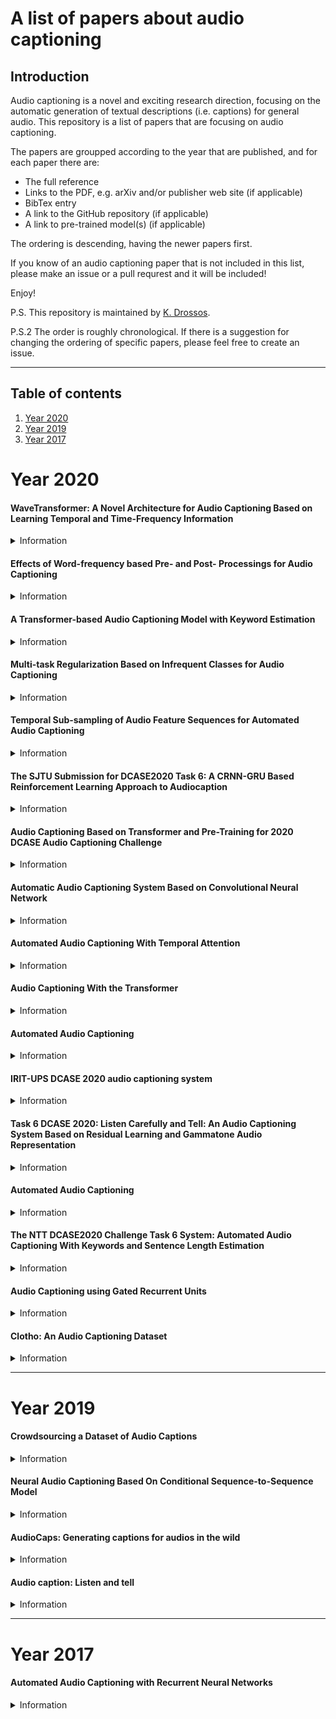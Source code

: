 # A list of papers about audio captioning

## Introduction 

Audio captioning is a novel and exciting research direction, 
focusing on the automatic generation of textual descriptions
(i.e. captions) for general audio. This repository is a list
of papers that are focusing on audio captioning. 

The papers are groupped according to the year that are published,
and for each paper there are: 

* The full reference
* Links to the PDF, e.g. arXiv and/or publisher web site (if applicable)
* BibTex entry
* A link to the GitHub repository (if applicable)
* A link to pre-trained model(s) (if applicable)

The ordering is descending, having the newer papers first. 

If you know of an audio captioning paper that is not included
in this list, please make an issue or a pull requrest and it
will be included!

Enjoy! 

P.S. This repository is maintained by
[K. Drossos](https://github.com/dr-costas). 

P.S.2 The order is roughly chronological. If there is a
suggestion for changing the ordering of specific papers,
please feel free to create an issue.

----

## Table of contents

1. [Year 2020](#year-2020)
1. [Year 2019](#year-2019)
1. [Year 2017](#year-2017)
  
# Year 2020
#### WaveTransformer: A Novel Architecture for Audio Captioning Based on Learning Temporal and Time-Frequency Information

<details><summary>Information</summary>
 <dl>
   <dt>Reference</dt>
   <dd>A. Tran, K. Drossos, and T. Virtanen,
   "WaveTransformer: A Novel Architecture for Audio Captioning Based on Learning Temporal and Time-Frequency Information,"
   in arXiv:2010.11098 [cs.SD], 2020
   </dd>
 
   <dt>Paper links</dt>
   <dd>
   <a href="https://arxiv.org/abs/2010.11098">arXiv</a>
   </dd>
   
   <dt>Code</dt>
   <dd>
   <a href="https://github.com/haantran96/wavetransformer">GitHub</a>
   </dd>

   <dt>Online demo</dt>
   <dd>
   <a href="https://haantran96.github.io/wavetransformer-web-demo/">Online demo</a>
   </dd>

   <dt>BibTex entry</dt>

   <dd>

	@misc{tran2020wavetransformer,
      title={WaveTransformer: A Novel Architecture for Audio Captioning Based on Learning Temporal and Time-Frequency Information}, 
      author={A. Tran and K. Drossos and T. Virtanen},
      year={2020},
      eprint={2010.11098},
      archivePrefix={arXiv},
      primaryClass={cs.SD}}
    
   </dd>
 </dl>

----

</details>

#### Effects of Word-frequency based Pre- and Post- Processings for Audio Captioning

<details><summary>Information</summary>
 <dl>
   <dt>Reference</dt>
   <dd>D. Takeuchi, Y. Koizumi, Y. Ohishi, N. Harada, and K. Kashino,
   "Effects of Word-frequency based Pre- and Post- Processings for Audio Captioning,"
   in Detection and Classification of Acoustic Scenes and Events (DCASE) 2020,
   Nov. 2020
   </dd>
 
   <dt>Paper links</dt>
   <dd>
   <a href="https://arxiv.org/abs/2009.11436">arXiv</a>
   </dd>

   <dt>BibTex entry</dt>

   <dd>

	@inproceedings{takeuchi:2020:dcase,
    title={Effects of Word-frequency based Pre- and Post- Processings for Audio Captioning},
    author={D. Takeuchi and Y. Koizumi and Y. Ohishi and N. Harada and K. Kashino},
    year={2020},
    booktitle={Detection and Classification of Acoustic Scenes and Events ({DCASE})},
    month = {Nov.},}
    
   </dd>
 </dl>

----

</details>

#### A Transformer-based Audio Captioning Model with Keyword Estimation

<details><summary>Information</summary>
 <dl>
   <dt>Reference</dt>
   <dd>Y. Koizumi, R. Masumura, K. Nishida, M. Yasuda, and S. Saito,
   "A Transformer-based Audio Captioning Model with Keyword Estimation,"
   in INTERSPEECH, 2020
   </dd>
 
   <dt>Paper links</dt>
   <dd>
   <a href="https://arxiv.org/abs/2007.00222">arXiv</a>
   </dd>
   <dd>
   <a href="http://www.interspeech2020.org/uploadfile/pdf/Wed-1-2-8.pdf">INTERSPEECH 2020</a>
   </dd>

   <dt>BibTex entry</dt>

   <dd>

	@inproceedings{koizumi:2020:interspeech,
    title={A Transformer-based Audio Captioning Model with Keyword Estimation},
    author={Y. Koizumi and R. Masumura and K. Nishida and M. Yasuda and S. Saito},
    year={2020},
    booktitle={INTERSPEECH 2020},
    month={Oct.}}

   </dd>
 </dl>

----

</details>

#### Multi-task Regularization Based on Infrequent Classes for Audio Captioning

<details><summary>Information</summary>
 <dl>
   <dt>Reference</dt>
   <dd>E. Çakır, K. Drossos, and T. Virtanen, 
   "Multi-task Regularization Based on Infrequent Classes for Audio Captioning,"
   in Detection and Classification of Acoustic Scenes and Events (DCASE) 2020,
   Nov. 2020
   </dd>
 
   <dt>Paper links</dt>
   <dd>
   <a href="https://arxiv.org/abs/2007.04660">arXiv</a>
   </dd>

   <dt>BibTex entry</dt>

   <dd>

	@inproceedings{cakir:2020:arxiv-a,
    title={Multi-task Regularization Based on Infrequent Classes for Audio Captioning},
    author={E. \c{C}ak{\i}r and K. Drossos and T. Virtanen},
    year={2020},
    booktitle={Detection and Classification of Acoustic Scenes and Events ({DCASE})},
    month = {Nov.},}

   </dd>
 </dl>

----

</details>

#### Temporal Sub-sampling of Audio Feature Sequences for Automated Audio Captioning

<details><summary>Information</summary>
 <dl>
   <dt>Reference</dt>
   <dd>K. Nguyen, K. Drossos, and T. Virtanen,
   "Temporal Sub-sampling of Audio Feature Sequences for Automated Audio Captioning,"
   in Detection and Classification of Acoustic Scenes and Events (DCASE) 2020,
   Nov. 2020
   </dd>
 
   <dt>Paper links</dt>
   <dd>
   <a href="https://arxiv.org/abs/2007.02676">arXiv</a>
   </dd>

   <dt>BibTex entry</dt>

   <dd>

	@inproceedings{nguyen:2020:arxiv-a,
    title={Temporal Sub-sampling of Audio Feature Sequences for Automated Audio Captioning},
    author={K. Nguyen and K. Drossos and T. Virtanen},
    year={2020},
    booktitle={Detection and Classification of Acoustic Scenes and Events ({DCASE})},
    month = {Nov.},}

   </dd>
 </dl>

----

</details>

#### The SJTU Submission for DCASE2020 Task 6: A CRNN-GRU Based Reinforcement Learning Approach to Audiocaption

<details><summary>Information</summary>
 <dl>
   <dt>Reference</dt>
   <dd>X. Xu, H. Dinkel, M. Wu, and K. Yu,
   "The SJTU Submission for DCASE2020 Task 6: A CRNN-GRU
   Based Reinforcement Learning Approach to Audiocaption,"
   DCASE2020 Challenge, Tech. Rep., Jun. 2020
   </dd>
 
   <dt>Paper links</dt>
   <dd>
   <a href="http://dcase.community/documents/challenge2020/technical_reports/DCASE2020_Xu_43_t6.pdf">DCASE</a>
   </dd>

   <dt>BibTex entry</dt>

   <dd>

    @techreport{xu:2020:dcase:tech-report,
    author = {X. Xu and H. Dinkel and M. Wu, and K. Yu},
    title = {The SJTU Submission for DCASE2020 Task 6: A CRNN-GRU Based Reinforcement Learning Approach to Audiocaption},
    institution = {DCASE2020 Challenge},
    year = {2020},
    month = {Jun.}}

   </dd>
 </dl>

----

</details>

#### Audio Captioning Based on Transformer and Pre-Training for 2020 DCASE Audio Captioning Challenge

<details><summary>Information</summary>
 <dl>
   <dt>Reference</dt>
   <dd>Y. Wu, K. Chen, Z. Wang, X. Zhang, F. Nian, S. Li, and X. Shao,
   "Audio Captioning Based on Transformer and Pre-Training for
   2020 DCASE Audio Captioning Challenge,"
   DCASE2020 Challenge, Tech. Rep., Jun. 2020
   </dd>
 
   <dt>Paper links</dt>
   <dd>
   <a href="http://dcase.community/documents/challenge2020/technical_reports/DCASE2020_Wu_136_t6.pdf">DCASE</a>
   </dd>

   <dt>Code</dt>
   <dd>
   <a href="https://github.com/lukewys/dcase_2020_T6">GitHub</a>
   </dd>

   <dt>Data</dt>
   <dd>
   <a href="https://github.com/lukewys/dcase_2020_T6">GitHub</a>
   </dd>

   <dt>BibTex entry</dt>

   <dd>

    @techreport{wu-y:2020:dcase:tech-report,
    author = {Y. Wu, K. Chen, Z. Wang, X. Zhang, F. Nian, S. Li, and X. Shao},
    title = {Audio Captioning Based on Transformer and Pre-Training for 2020 DCASE Audio Captioning Challenge},
    institution = {DCASE2020 Challenge},
    year = {2020},
    month = {Jun.}}

   </dd>
 </dl>

----

</details>

#### Automatic Audio Captioning System Based on Convolutional Neural Network

<details><summary>Information</summary>
 <dl>
   <dt>Reference</dt>
   <dd>Q. Wu, S. Tao, and X. Yang,
   "Automatic Audio Captioning System Based on Convolutional Neural Network,"
   DCASE2020 Challenge, Tech. Rep., Jun. 2020
   </dd>
 
   <dt>Paper links</dt>
   <dd>
   <a href="http://dcase.community/documents/challenge2020/technical_reports/DCASE2020_Wu_32_t6.pdf">DCASE</a>
   </dd>

   <dt>Code</dt>
   <dd>
   <a href="https://github.com/SolarQY/dcase-2020-Wu_UESTC_task6_1-master">GitHub</a>
   </dd>

   <dt>Data</dt>
   <dd>
   <a href="https://zenodo.org/record/3876464">Zenodo</a>
   </dd>

   <dt>BibTex entry</dt>

   <dd>

    @techreport{wu-q:2020:dcase:tech-report,
    author = {Q. Wu and S. Tao and X. Yang},
    title = {Automatic Audio Captioning System Based on Convolutional Neural Network},
    institution = {DCASE2020 Challenge},
    year = {2020},
    month = {Jun.}}

   </dd>
 </dl>

----

</details>

#### Automated Audio Captioning With Temporal Attention

<details><summary>Information</summary>
 <dl>
   <dt>Reference</dt>
   <dd>H. Wang, B. Yang, Y. Zou, and D. Chong,
   "Automated Audio Captioning With Temporal Attention,"
   DCASE2020 Challenge, Tech. Rep., Jun. 2020
   </dd>
 
   <dt>Paper links</dt>
   <dd>
   <a href="http://dcase.community/documents/challenge2020/technical_reports/DCASE2020_Wang_5_t6.pdf">DCASE</a>
   </dd>

   <dt>BibTex entry</dt>

   <dd>

    @techreport{wang:2020:dcase:tech-report,
    author = {H. Wang and B. Yang and  Y. Zou and D. Chong},
    title = {Automated Audio Captioning With Temporal Attention},
    institution = {DCASE2020 Challenge},
    year = {2020},
    month = {Jun.}}

   </dd>
 </dl>

----

</details>

#### Audio Captioning With the Transformer

<details><summary>Information</summary>
 <dl>
   <dt>Reference</dt>
   <dd>Anna Shi, "Audio Captioning With the Transformer,"
   DCASE2020 Challenge, Tech. Rep., Jun. 2020
   </dd>
 
   <dt>Paper links</dt>
   <dd>
   <a href="http://dcase.community/documents/challenge2020/technical_reports/DCASE2020_Shi_8_t6.pdf">DCASE</a>
   </dd>

   <dt>BibTex entry</dt>

   <dd>

    @techreport{shi:2020:dcase:tech-report,
    author = {A. Shi},
    title = {Audio Captioning With the TransformerAutomated Audio Captioning},
    institution = {DCASE2020 Challenge},
    year = {2020},
    month = {Jun.}}

   </dd>
 </dl>

----

</details>

#### Automated Audio Captioning

<details><summary>Information</summary>
 <dl>
   <dt>Reference</dt>
   <dd>A. Sampathkumar and D. Kowerko,
   "Automated Audio Captioning," DCASE2020 Challenge,
   Tech. Rep., Jun. 2020
   </dd>
 
   <dt>Paper links</dt>
   <dd>
   <a href="http://dcase.community/documents/challenge2020/technical_reports/DCASE2020_Sampathkumar_44_t6.pdf">DCASE</a>
   </dd>

   <dt>BibTex entry</dt>

   <dd>

    @techreport{sampathkumar:2020:dcase:tech-report,
    author = {A. Sampathkumar and D. Kowerko},
    title = {Automated Audio Captioning},
    institution = {DCASE2020 Challenge},
    year = {2020},
    month = {Jun.}}

   </dd>
 </dl>

----

</details>

#### IRIT-UPS DCASE 2020 audio captioning system

<details><summary>Information</summary>
 <dl>
   <dt>Reference</dt>
   <dd>Thomas Pellegrini, "IRIT-UPS DCASE 2020
   audio captioning system," DCASE2020 Challenge,
   Tech. Rep., Jun. 2020
   </dd>
 
   <dt>Paper links</dt>
   <dd>
   <a href="http://dcase.community/documents/challenge2020/technical_reports/DCASE2020_Pellegrini_131_t6.pdf">DCASE</a>
   </dd>

   <dt>Code</dt>
   <dd>
   <a href="https://github.com/topel/listen-attend-tell">GitHub</a>
   </dd>

   <dt>Data</dt>
   <dd>
   <a href="https://zenodo.org/record/3893974#.Xwr_9S2w3OQ">Zenodo</a>
   </dd>

   <dt>BibTex entry</dt>

   <dd>

    @techreport{pellegrini:2020:dcase:tech-report,
    author = {Thomas Pellegrini},
    title = {IRIT-UPS DCASE 2020 audio captioning system},
    institution = {DCASE2020 Challenge},
    year = {2020},
    month = {Jun.}}

   </dd>
 </dl>

----

</details>

#### Task 6 DCASE 2020: Listen Carefully and Tell: An Audio Captioning System Based on Residual Learning and Gammatone Audio Representation

<details><summary>Information</summary>
 <dl>
   <dt>Reference</dt>
   <dd>J. Naranjo-Alcaza, S. Perez-Castanos,
   P. Zuccarello, and M. Cobos, "Task 6 DCASE 2020:
   Listen Carefully and Tell: An Audio Captioning
   System Based on Residual Learning and Gammatone
   Audio Representation," DCASE2020 Challenge,
   Tech. Rep., Jun. 2020
   </dd>
 
   <dt>Paper links</dt>
   <dd>
   <a href="http://dcase.community/documents/challenge2020/technical_reports/DCASE2020_Naranjo_Alcazar_34_t6.pdf">DCASE</a>
   </dd>

   <dt>BibTex entry</dt>

   <dd>

    @techreport{naranjo-alcazar:2020:dcase:tech-report,
    author = {J. Naranjo-Alcazar and S. Perez-Castanos and P. Zuccarello and M. Cobos},
    title = {Task 6 DCASE 2020: Listen Carefully and Tell: An Audio Captioning System Based on Residual Learning and Gammatone Audio Representation},
    institution = {DCASE2020 Challenge},
    year = {2020},
    month = {Jun.}}

   </dd>
 </dl>

----

</details>

#### Automated Audio Captioning

<details><summary>Information</summary>
 <dl>
   <dt>Reference</dt>
   <dd>N. Kuzmin and A. Dyakonov, "Automated Audio Captioning,"
   DCASE2020 Challenge, Tech. Rep., Jun. 2020
   </dd>
 
   <dt>Paper links</dt>
   <dd>
   <a href="http://dcase.community/documents/challenge2020/technical_reports/DCASE2020_Kuzmin_137_t6.pdf">DCASE</a>
   </dd>

   <dt>Code</dt>
   <dd>
   <a href="https://github.com/paniquex/Automated_Audio_Captioning_DCASE2020">GitHub</a>
   </dd>

   <dt>Data</dt>
   <dd>
   <a href="https://zenodo.org/record/3895543#.Xwr6Ny2w3OQ">Zenodo</a>
   </dd>
 
   <dt>BibTex entry</dt>

   <dd>

    @techreport{kuzmin:2020:dcase:tech-report,
    author = {N. Kuzmin and A. Dyakonov},
    title = {Automated Audio Captioning},
    institution = {DCASE2020 Challenge},
    year = {2020},
    month = {Jun.}}

   </dd>
 </dl>

----

</details>

#### The NTT DCASE2020 Challenge Task 6 System: Automated Audio Captioning With Keywords and Sentence Length Estimation

<details><summary>Information</summary>
 <dl>
   <dt>Reference</dt>
   <dd>Y. Koizumi, D. Takeuchi, Y. Ohishi, N. Harada, and K. Kashino,
   "The NTT DCASE2020 Challenge Task 6 System: Automated Audio
   Captioning With Keywords and Sentence Length Estimation,"
   DCASE2020 Challenge, Tech. Rep., Jun. 2020
   </dd>
 
   <dt>Paper links</dt>
   <dd>
   <a href="https://arxiv.org/abs/2007.00225">arXiv</a>

   <a href="http://dcase.community/documents/challenge2020/technical_reports/DCASE2020_Koizumi_63_t6.pdf">DCASE</a>
   </dd>
 
   <dt>BibTex entry</dt>

   <dd>
 
	 @techreport{koizumi:2020:dcase:tech-report,
     author = {Y. Koizumi and D. Takeuchi and Y. Ohishi and N. Harada and K. Kashino},
     title = {The {NTT} {DCASE2020} Challenge Task 6 System: Automated Audio Captioning With Keywords and Sentence Length Estimation},
     institution = {DCASE2020 Challenge},
     year = {2020},
     month = {Jun.}}
 
   </dd>
 </dl>

----

</details>

#### Audio Captioning using Gated Recurrent Units

<details><summary>Information</summary>
 <dl>
   <dt>Reference</dt>
   <dd>A. O. Eren and M. Sert, "Audio Captioning using Gated Recurrent
   Units," in arXiv:2006.03391 [cs.SD], 2020
   </dd>
 
   <dt>Paper links</dt>
   <dd>
   <a href="https://arxiv.org/abs/2006.03391">arXiv</a>
   </dd>
 
   <dt>BibTex entry</dt>

   <dd>
 
    @misc{eren:2020:arxiv,
    title={Audio Captioning using Gated Recurrent Units},
    author={Ay\c{s}eg\"{u}}l \"{O}zkaya Eren and Mustafa Sert},
    year={2020},
    eprint={2006.03391},
    archivePrefix={arXiv},
    primaryClass={cs.SD}}
 
   </dd>
 </dl>

----

</details>

#### Clotho: An Audio Captioning Dataset

<details><summary>Information</summary>
 <dl>
   <dt>Reference</dt>
   <dd>K. Drossos, S. Lipping, and T. Virtanen, "Clotho:
   An audio captioning dataset," in ICASSP 2020-2020 IEEE
   International Conference on Acoustics, Speech and Signal
   Processing (ICASSP). IEEE, 2020, pp. 736–740
   </dd>
 
   <dt>Paper links</dt>
   <dd>
   <a href="https://arxiv.org/abs/1910.09387">arXiv</a>
 
   <a href="https://ieeexplore.ieee.org/document/9052990">ieeexplore</a>
   </dd>
 
   <dt>BibTex entry</dt>

   <dd>
 
	@inproceedings{drossos:2020:icassp,
	title={Clotho: An Audio Captioning Dataset},
	author={Drossos, K. and Lipping, S. and Virtanen, T.},
	booktitle={ICASSP 2020-2020 IEEE International Conference on Acoustics, Speech and Signal Processing (ICASSP)},
	pages={736--740},
	year={2020}}
 
   </dd>
 </dl>

----

</details>

---

# Year 2019

#### Crowdsourcing a Dataset of Audio Captions

<details><summary>Information</summary>
 <dl>
   <dt>Reference</dt>
   <dd>S. Lipping, K. Drossos, and T. Virtanen, "Crowdsourcing a
   dataset of audio captions," in Detection and Classification of
   Acoustic Scenes and Events (DCASE) 2019, Oct. 2019
   </dd>
 
   <dt>Paper links</dt>
   <dd>
   <a href="https://arxiv.org/abs/1907.09238">arXiv</a>
 
   <a href="http://dcase.community/documents/workshop2019/proceedings/DCASE2019Workshop_Lipping_31.pdf">DCASE</a>
   </dd>
 
   <dt>BibTex entry</dt>

   <dd>
 
    @inproceedings{lipping:2019:dcase,
    author={S. Lipping and K. Drossos and T. Virtanen},
    title={Crowdsourcing a Dataset of Audio Captions},
	booktitle = {Proceedings of the Detection and Classification of Acoustic Scenes and Events 2019 Workshop (DCASE2019)},
    address = {New York University, NY, USA},
    month = {Oct.},
    year = {2019},
    pages = {139--143},
    ISSN={2379-190X}}
 
   </dd>
 </dl>

----

</details>

#### Neural Audio Captioning Based On Conditional Sequence-to-Sequence Model

<details><summary>Information</summary><br>

 <dl>
   <dt>Reference</dt>
   <dd>Shota Ikawa and Kunio Kashino, "Neural Audio Captioning Based
   On Conditional Sequence-to-Sequence Model," in Workshop of Detection
   and Classification of Acoustic Scenes and Events (DCASE), Oct.
   2019.
   </dd>
 
   <dt>Paper links</dt>
   <dd>
   <a href="http://dcase.community/documents/workshop2019/proceedings/DCASE2019Workshop_Ikawa_82.pdf">DCASE</a>
   </dd>
 
   <dt>BibTex entry</dt>

   <dd>
 
    @inproceedings{ikawa:2019:dcase,
    author = {Shota Ikawa and Kunio Kashino},
    title = {Neural Audio Captioning Based On Conditional Sequence-to-Sequence Model},
    booktitle = {Proceedings of the Detection and Classification of Acoustic Scenes and Events 2019 Workshop ({DCASE2019})},
    address = {New York University, NY, USA},
    month = {Oct.},
    year = {2019},
    pages = {99--103},
	ISSN={2379-190X}}
 
   </dd>
 </dl>

----

</details>
 
#### AudioCaps: Generating captions for audios in the wild

<details><summary>Information</summary><br>

 <dl>
   <dt>Reference</dt>
   <dd>C. D. Kim, B. Kim, H. Lee, and G. Kim, "AudioCaps:
   Generating captions for audios in the wild,” in Proceedings
   of the 2019 Conference of the North American Chapter of the
   Association for Computational Linguistics: Human Language
   Technologies, Volume 1 (Long and Short Papers), Minneapolis,
   Minnesota, Jun. 2019, pp. 119–132, Association for Computational
   Linguistics 
   </dd>
 
   <dt>Paper links</dt>
   <dd>
   <a href="https://arxiv.org/abs/1706.10006">acwlweb</a>
   </dd>
 
   <dt>Code</dt>
   <dd>
   <a href="https://github.com/cdjkim/audiocaps">GitHub</a>
   </dd>
 
   <dt>Data</dt>
   <dd>
   <a href="https://github.com/cdjkim/audiocaps/blob/master/dataset/README.md">GitHub</a>
   </dd>
 
   <dt>BibTex entry</dt>

   <dd>
 
    @inproceedings{kim:2019:nacacl,
    title = {{A}udio{C}aps: Generating Captions for Audios in The Wild},
    author = {C. D. Kim and B. Kim and H. Lee and G. Ki}",
    booktitle = {Proceedings of the 2019 Conference of the North {A}merican Chapter of the Association for Computational Linguistics: Human Language Technologies, Volume 1 (Long and Short Papers)},
    month = {Jun.},
    year = {2019},
    address = {Minneapolis, Minnesota},
    publisher = {Association for Computational Linguistics},
    doi = {10.18653/v1/N19-1011},
    pages = {119--132}}
 
   </dd>
 </dl>

----

</details>

#### Audio caption: Listen and tell

<details><summary>Information</summary><br>

 <dl>
   <dt>Reference</dt>
   <dd>M. Wu, H. Dinkel, and K. Yu, "Audio caption: Listen and
   tell," in 2019 IEEE International Conference on Acoustics,
   Speech and Signal Processing (ICASSP), May 2019, pp. 830–834
   </dd>
 
   <dt>Paper links</dt>
   <dd>
   <a href="https://arxiv.org/abs/1706.10006">arXiv</a>
 
   <a href="https://ieeexplore.ieee.org/document/8170058">ieeexplore</a>
   </dd>
 
   <dt>BibTex entry</dt>

   <dd>

    @inproceedings{wu:2019:icassp,
    author={M. {Wu} and H. {Dinkel} and K. {Yu}},
    booktitle={2019 IEEE International Conference on Acoustics, Speech and Signal Processing ({ICASSP})},
    title={Audio Caption: Listen and Tell},
    year={2019},
    pages={830-834},
    doi={10.1109/ICASSP.2019.8682377},
    ISSN={2379-190X},
    month={May}}

   </dd>
 </dl>

----

</details>

----

# Year 2017

#### Automated Audio Captioning with Recurrent Neural Networks


<details><summary>Information</summary><br>

 <dl>
   <dt>Reference</dt>
   <dd>K. Drossos, S. Adavanne, and T. Virtanen, "Automated audio
   captioning with recurrent neural networks," in 2017 IEEE Workshop
   on Applications of Signal Processing to Audio and Acoustics
   (WASPAA), Oct. 2017, pp. 374–378</dd>
 
   <dt>Paper links</dt>
   <dd>
   <a href="https://arxiv.org/abs/1706.10006">arXiv</a>
 
   <a href="https://ieeexplore.ieee.org/document/8170058">ieeexplore</a>
   </dd>
 
   <dt>BibTex entry</dt>
 
   <dd>

    @inproceedings{drossos:2017:waspaa,
    author={K. {Drossos} and S. {Adavanne} and T. {Virtanen}},
    booktitle={2017 IEEE Workshop on Applications of Signal Processing to Audio and Acoustics (WASPAA)},
    title={Automated audio captioning with recurrent neural networks},
    year={2017},
    pages={374-378}}
 
   </dd>
 </dl>

----

</details>

